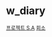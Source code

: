 # w_diary

[프로젝트 S.A](https://dev-daybyday.tistory.com/10)
[회소](https://dev-daybyday.tistory.com/11)

